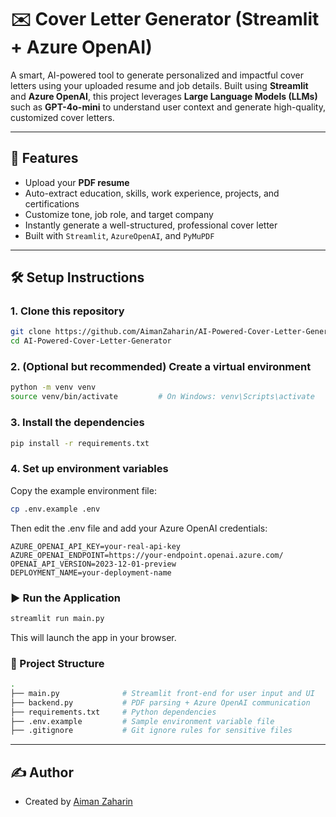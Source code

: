 # ✉️ Cover Letter Generator (Streamlit + Azure OpenAI)

A smart, AI-powered tool to generate personalized and impactful cover letters using your uploaded resume and job details. Built using **Streamlit** and **Azure OpenAI**, this project leverages **Large Language Models (LLMs)** such as **GPT-4o-mini** to understand user context and generate high-quality, customized cover letters.

---

## 🚀 Features

- Upload your **PDF resume**
- Auto-extract education, skills, work experience, projects, and certifications
- Customize tone, job role, and target company
- Instantly generate a well-structured, professional cover letter
- Built with `Streamlit`, `AzureOpenAI`, and `PyMuPDF`

---

## 🛠️ Setup Instructions

### 1. Clone this repository
```bash
git clone https://github.com/AimanZaharin/AI-Powered-Cover-Letter-Generator.git
cd AI-Powered-Cover-Letter-Generator
```

### 2. (Optional but recommended) Create a virtual environment
```bash
python -m venv venv
source venv/bin/activate         # On Windows: venv\Scripts\activate
```

### 3. Install the dependencies
```bash
pip install -r requirements.txt
```

### 4. Set up environment variables
Copy the example environment file:
```bash
cp .env.example .env
```
Then edit the .env file and add your Azure OpenAI credentials:
```env
AZURE_OPENAI_API_KEY=your-real-api-key
AZURE_OPENAI_ENDPOINT=https://your-endpoint.openai.azure.com/
OPENAI_API_VERSION=2023-12-01-preview
DEPLOYMENT_NAME=your-deployment-name
```

### ▶️ Run the Application
```bash
streamlit run main.py
```
This will launch the app in your browser.

### 📁 Project Structure
```bash
.
├── main.py              # Streamlit front-end for user input and UI
├── backend.py           # PDF parsing + Azure OpenAI communication
├── requirements.txt     # Python dependencies
├── .env.example         # Sample environment variable file
├── .gitignore           # Git ignore rules for sensitive files
```

---

## ✍️ Author
- Created by [Aiman Zaharin](https://www.linkedin.com/in/aimanzaharin)






